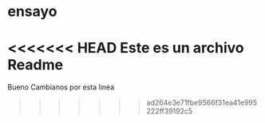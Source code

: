 # ensayo
<<<<<<< HEAD
Este es un archivo Readme
=======
Bueno
Cambianos por esta linea
>>>>>>> ad264e3e71fbe9566f31ea41e995222ff39192c5
